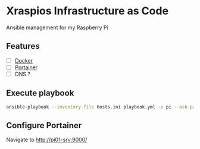 # Xraspios Infrastructure as Code

Ansible management for my Raspberry Pi

## Features

- [ ] [Docker](https://www.docker.com/)
- [ ] [Portainer](https://www.portainer.io/)
- [ ] DNS ?

## Execute playbook

```bash
ansible-playbook --inventory-file hosts.ini playbook.yml -u pi --ask-pass
```

## Configure Portainer

Navigate to <http://pi01-srv:9000/>
